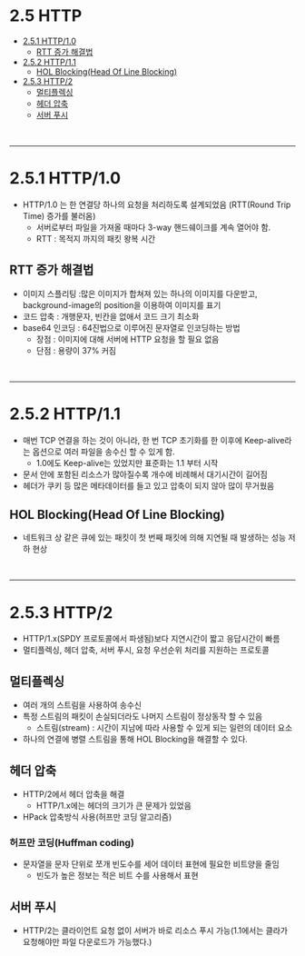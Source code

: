 # 2.5 HTTP
 - [2.5.1 HTTP/1.0](#251-http10)
   - [RTT 증가 해결법](#rtt-증가-해결법)
- [2.5.2 HTTP/1.1](#252-http11)
  - [HOL Blocking(Head Of Line Blocking)](#hol-blockinghead-of-line-blocking)
- [2.5.3 HTTP/2](#253-http2)
  - [멀티플렉싱](#멀티플렉싱)
  - [헤더 압축](#헤더-압축)
  - [서버 푸시](#서버-푸시)
  
<br/>


---

# 2.5.1 HTTP/1.0
- HTTP/1.0 는 한 연결당 하나의 요청을 처리하도록 설계되었음 (RTT(Round Trip Time) 증가를 불러옴)
  - 서버로부터 파일을 가져올 때마다 3-way 핸드쉐이크를 계속 열어야 함.
  - RTT : 목적지 까지의 패킷 왕복 시간 

## RTT 증가 해결법
  - 이미지 스플리팅 :많은 이미지가 합쳐져 있는 하나의 이미지를 다운받고, background-image의 position을 이용하여 이미지를 표기
  - 코드 압축 : 개행문자, 빈칸을 없애서 코드 크기 최소화
  - base64 인코딩 : 64진법으로 이루어진 문자열로 인코딩하는 방법
    - 장점 : 이미지에 대해 서버에 HTTP 요청을 할 필요 없음
    - 단점 : 용량이 37% 커짐

<br/>

---

# 2.5.2 HTTP/1.1
- 매번 TCP 연결을 하는 것이 아니라, 한 번 TCP 초기화를 한 이후에 Keep-alive라는 옵션으로 여러 파일을 송수신 할 수 있게 함.
  - 1.0에도 Keep-alive는 있었지만 표준화는 1.1 부터 시작
- 문서 안에 포함된 리소스가 많아질수록 개수에 비례해서 대기시간이 길어짐
- 헤더가 쿠키 등 많은 메타데이터를 들고 있고 압축이 되지 않아 많이 무거웠음

## HOL Blocking(Head Of Line Blocking)
- 네트워크 상 같은 큐에 있는 패킷이 첫 번째 패킷에 의해 지연될 때 발생하는 성능 저하 현상



<br/>

---

# 2.5.3 HTTP/2
- HTTP/1.x(SPDY 프로토콜에서 파생됨)보다 지연시간이 짧고 응답시간이 빠름
- 멀티플렉싱, 헤더 압축, 서버 푸시, 요청 우선순위 처리를 지원하는 프로토콜


## 멀티플렉싱
- 여러 개의 스트림을 사용하여 송수신
- 특정 스트림의 패킷이 손실되더라도 나머지 스트림이 정상동작 할 수 있음
  - 스트림(stream) : 시간이 지남에 따라 사용할 수 있게 되는 일련의 데이터 요소
- 하나의 연결에 병렬 스트림을 통해 HOL Blocking을 해결할 수 있다.


## 헤더 압축
- HTTP/2에서 헤더 압축을 해결
  - HTTP/1.x에는 헤더의 크기가 큰 문제가 있었음
- HPack 압축방식 사용(허프만 코딩 알고리즘)

### 허프만 코딩(Huffman coding)
- 문자열을 문자 단위로 쪼개 빈도수를 세어 데이터 표현에 필요한 비트양을 줄임
  - 빈도가 높은 정보는 적은 비트 수를 사용해서 표현

## 서버 푸시
- HTTP/2는 클라이언트 요청 없이 서버가 바로 리소스 푸시 가능(1.1에서는 클라가 요청해야만 파일 다운로드가 가능했다.)




